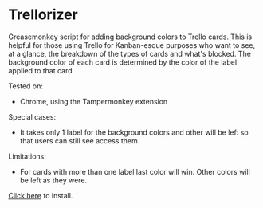 # Trellorizer

Greasemonkey script for adding background colors to Trello cards. This is helpful for those using Trello for Kanban-esque purposes who want to see, at a glance, the breakdown of the types of cards and what's blocked. The background color of each card is determined by the color of the label applied to that card.

Tested on:

- Chrome, using the Tampermonkey extension

Special cases:

- It takes only 1 label for the background colors and other will be left so that users can still see access them.

Limitations:

- For cards with more than one label last color will win. Other colors will be left as they were.

[Click here](https://github.com/dholovnia/trellorizer/raw/master/trellorizer.js) to install.
